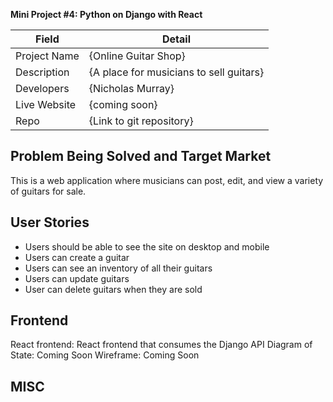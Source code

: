 **Mini Project #4: Python on Django with React**

| Field | Detail |
|-------|--------|
| Project Name | {Online Guitar Shop}|
| Description | {A place for musicians to sell guitars} |
| Developers | {Nicholas Murray} |
| Live Website | {coming soon} |
| Repo | {Link to git repository} |

## Problem Being Solved and Target Market

This is a web application where musicians can post, edit, and view a variety of guitars
for sale.

## User Stories

- Users should be able to see the site on desktop and mobile
- Users can create a guitar
- Users can see an inventory of all their guitars
- Users can update guitars
- User can delete guitars when they are sold

## Frontend 
React frontend: React frontend that consumes the Django API
Diagram of State: Coming Soon
Wireframe: Coming Soon

## MISC



